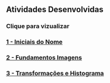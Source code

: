 ## Atividades Desenvolvidas
### Clique para vizualizar
### [1 - Iniciais do Nome](1-Iniciais/note.ipynb)
### [2 - Fundamentos Imagens](2-Fundamentos_Imagens/note.ipynb)
### [3 - Transformações e Histograma](3-Transformações%20e%20Histograma/note.ipynb)
